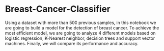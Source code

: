 # Breast-Cancer-Classifier
Using a dataset with more than 500 previous samples, in this notebook we are going to build a model for the detection of breast cancer. To achieve the most efficient model, we are going to analyze 4 different models based on logistic regression, K-Nearest neighbor, decision trees and support vector machines. Finally, we will compare its performance and accuracy.
